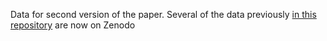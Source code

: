 Data for second version of the paper.  Several of the data previously [in this repository](https://github.com/sbonaretti/pyKNEEr/tree/master/publication/data) are now on Zenodo
